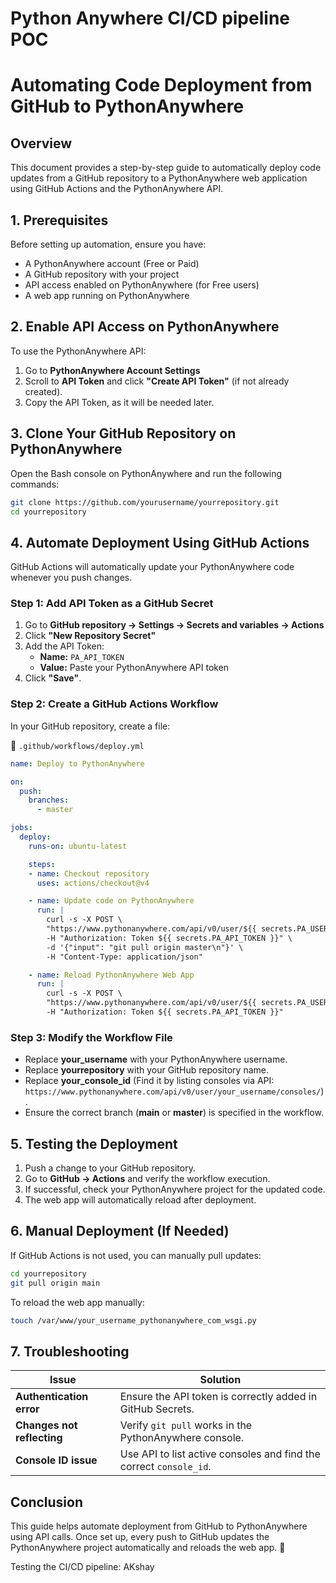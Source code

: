 # Python Anywhere CI/CD pipeline POC

# Automating Code Deployment from GitHub to PythonAnywhere

## Overview

This document provides a step-by-step guide to automatically deploy code updates from a GitHub repository to a PythonAnywhere web application using GitHub Actions and the PythonAnywhere API.

## 1. Prerequisites

Before setting up automation, ensure you have:

- A PythonAnywhere account (Free or Paid)
- A GitHub repository with your project
- API access enabled on PythonAnywhere (for Free users)
- A web app running on PythonAnywhere

## 2. Enable API Access on PythonAnywhere

To use the PythonAnywhere API:

1. Go to **PythonAnywhere Account Settings**
2. Scroll to **API Token** and click **"Create API Token"** (if not already created).
3. Copy the API Token, as it will be needed later.

## 3. Clone Your GitHub Repository on PythonAnywhere

Open the Bash console on PythonAnywhere and run the following commands:

```bash
git clone https://github.com/yourusername/yourrepository.git
cd yourrepository
```

## 4. Automate Deployment Using GitHub Actions

GitHub Actions will automatically update your PythonAnywhere code whenever you push changes.

### Step 1: Add API Token as a GitHub Secret

1. Go to **GitHub repository → Settings → Secrets and variables → Actions**
2. Click **"New Repository Secret"**
3. Add the API Token:
   - **Name:** `PA_API_TOKEN`
   - **Value:** Paste your PythonAnywhere API token
4. Click **"Save"**.

### Step 2: Create a GitHub Actions Workflow

In your GitHub repository, create a file:

📄 `.github/workflows/deploy.yml`

```yaml
name: Deploy to PythonAnywhere

on:
  push:
    branches:
      - master

jobs:
  deploy:
    runs-on: ubuntu-latest

    steps:
    - name: Checkout repository
      uses: actions/checkout@v4

    - name: Update code on PythonAnywhere
      run: |
        curl -s -X POST \
        "https://www.pythonanywhere.com/api/v0/user/${{ secrets.PA_USERNAME }}/consoles/38366532/send_input/" \
        -H "Authorization: Token ${{ secrets.PA_API_TOKEN }}" \
        -d '{"input": "git pull origin master\n"}' \
        -H "Content-Type: application/json"

    - name: Reload PythonAnywhere Web App
      run: |
        curl -s -X POST \
        "https://www.pythonanywhere.com/api/v0/user/${{ secrets.PA_USERNAME }}/webapps/${{ secrets.PA_USERNAME }}.pythonanywhere.com/reload/" \
        -H "Authorization: Token ${{ secrets.PA_API_TOKEN }}"
```

### Step 3: Modify the Workflow File

- Replace **your_username** with your PythonAnywhere username.
- Replace **yourrepository** with your GitHub repository name.
- Replace **your_console_id** (Find it by listing consoles via API: `https://www.pythonanywhere.com/api/v0/user/your_username/consoles/`).
- Ensure the correct branch (**main** or **master**) is specified in the workflow.

## 5. Testing the Deployment

1. Push a change to your GitHub repository.
2. Go to **GitHub → Actions** and verify the workflow execution.
3. If successful, check your PythonAnywhere project for the updated code.
4. The web app will automatically reload after deployment.

## 6. Manual Deployment (If Needed)

If GitHub Actions is not used, you can manually pull updates:

```bash
cd yourrepository
git pull origin main
```

To reload the web app manually:

```bash
touch /var/www/your_username_pythonanywhere_com_wsgi.py
```

## 7. Troubleshooting

| Issue | Solution |
|--------|----------|
| **Authentication error** | Ensure the API token is correctly added in GitHub Secrets. |
| **Changes not reflecting** | Verify `git pull` works in the PythonAnywhere console. |
| **Console ID issue** | Use API to list active consoles and find the correct `console_id`. |

## Conclusion

This guide helps automate deployment from GitHub to PythonAnywhere using API calls. Once set up, every push to GitHub updates the PythonAnywhere project automatically and reloads the web app. 🚀

Testing the CI/CD pipeline:
AKshay







